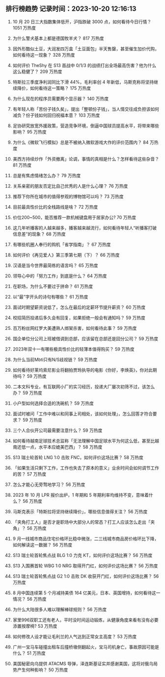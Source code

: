 
## 排行榜趋势 记录时间：2023-10-20 12:16:13
  
  1. 10 月 20 日三大指数集体低开，沪指跌破 3000 点，如何看待今日行情？ 1051 万热度
    
  2. 为什么警犬基本上都是德国牧羊犬？ 817 万热度
    
  3. 因外形酷似土豆，大润发四万盒「土豆面包」半天售罄，甚至催生加价代购，如何看待这一现象？ 328 万热度
    
  4. 如何评价 TheShy 在 S13 首战中 0/1/3 的战绩打出全场最高伤害？他为什么这么稳健了？ 209 万热度
    
  5. 特斯拉三季度净利润同比下滑 44%，毛利率创 4 年新低，马斯克称将坚持继续降价，如何看待这一策略？ 175 万热度
    
  6. 为什么现在的程序员需要两个显示器？ 140 万热度
    
  7. 有年轻人称「苦份子钱久矣」，提出「整顿份子钱」，当人情交往成负担该如何减负？份子钱如何回归祝福本意？ 103 万热度
    
  8. 足协研究放宽外援政策，营造竞争环境，倒逼中国球员提高水平，将带来哪些影响？ 95 万热度
    
  9. 为什么《微软飞行模拟》总是不被纳入微软游戏大作的评价范围内？ 84 万热度
    
  10. 美西方持续炒作「外资撤离」论调，事情的真相是什么？怎样看待这些杂音？ 81 万热度
    
  11. 总是有焦虑情绪怎么办？ 79 万热度
    
  12. 关系亲密的朋友否定比自己优秀的人是什么心理？ 76 万热度
    
  13. 推荐下你所在城市的值得参观的博物馆可以吗？ 73 万热度
    
  14. 目前最具性价比的全栈路线是啥？ 72 万热度
    
  15. 价位200~500，能否推荐一款机械键盘用于居家办公? 70 万热度
    
  16. 这几年听播客的人越来越多，播客越来越流行，如何看待年轻人“听播客打破信息差”的现象？ 68 万热度
    
  17. 有哪些机圈人奉行的购机「省学指南」？ 67 万热度
    
  18. 如何评价《再见爱人》第三季第七期（下）？ 66 万热度
    
  19. 汉语是当今世界最简练的语言吗？ 65 万热度
    
  20. 领导心中的「努力工作」到底是什么？ 64 万热度
    
  21. 在职场，为什么不要过于拼命？ 61 万热度
    
  22. 以“最”字开头的诗句有哪些？ 61 万热度
    
  23. 面试时期望薪资说低了，怎么在最后的定薪环节提升薪资？ 60 万热度
    
  24. 校招简历投递后多久会有回复，如果拒绝一般会有通知吗？ 59 万热度
    
  25. 百万粉丝网红罗大美遭熟人绑架杀害，如何看待此事？ 59 万热度
    
  26. 国企单位分公司上班被借调到总部，应该留在总部还是回分公司？ 59 万热度
    
  27. 2023年双十一有哪些极具性价比的轻薄本值得购买？ 59 万热度
    
  28. 为什么当前Mbti只有N/S歧视链？ 59 万热度
    
  29. 如何看待好莱坞索尼影业将翻拍贾玲执导的电影《你好，李焕英》，你对此期待吗？ 59 万热度
    
  30. 二本文科专业，有互联网小厂的实习经历，投递大厂屡次初筛不过，该怎么办？ 59 万热度
    
  31. 小户型如何选择合适的洗碗机？ 59 万热度
    
  32. 面试时被问「工作中难以和同事上司相处，该如何处理」，怎么回答才符合要求？ 59 万热度
    
  33. 三个人合伙开公司最需要注意什么？ 59 万热度
    
  34. 如何看待越南足球技术总监称「无法理解中国足球水平为何这么低，甚至比越南还低一点，水平本应媲美巴西」？ 58 万热度
    
  35. S13 瑞士轮首轮 LNG 1:0 击败 FNC，如何评价这场比赛？ 58 万热度
    
  36. 「如果生活只剩下工作，工作也失去了原本的意义」业余时间会如何调节工作的苦？ 57 万热度
    
  37. 怎么才能心无旁骛地学习？ 56 万热度
    
  38. 2023 年 10 月 LPR 报价出炉，1 年期和 5 年期利率均维持不变，意味着什么？ 56 万热度
    
  39. 马斯克表示「特斯拉将坚持继续降价」，哪些信息值得关注？ 56 万热度
    
  40. 「夹角打工人」是否才是职场中大部分人的常态？打工人应该怎么走出「夹角」？ 56 万热度
    
  41. 9 月一线城市商品住宅价格环比稳中微涨，二三线城市商品房价格环比下降，如何解读这一数据？ 56 万热度
    
  42. S13 瑞士轮首轮焦点战 BLG 1:0 力克 KT，如何评价这场比赛？ 56 万热度
    
  43. S13 入围赛首轮 WBG 1:0 NRG 取得开门红，如何评价这场比赛？ 56 万热度
    
  44. S13 瑞士轮首轮焦点战 G2 1:0 击败 DK 收获开门红，如何评价这场比赛？ 56 万热度
    
  45. 8 月中国连续第 5 个月减持美债 164 亿美元，日本、英国增持，如何看待这一情况？ 56 万热度
    
  46. 为什么大陆很多人难以理解棒球规则？ 56 万热度
    
  47. 家里996双职工还有老人，平时没时间运动锻炼，从健康角度来看有没有必要添置按摩椅? 53 万热度
    
  48. 如何修改人设才能让毛利兰的人气达到正常女主高度？ 53 万热度
    
  49. 广州一宝马车碰撞出租车后撞桥墩侧翻起火，宝马司机身亡，事故原因可能是什么？ 51 万热度
    
  50. 美国秘密向乌提供 ATACMS 导弹，泽连斯基证实并感谢美国，这将对俄乌局势产生何种影响？ 50 万热度
    